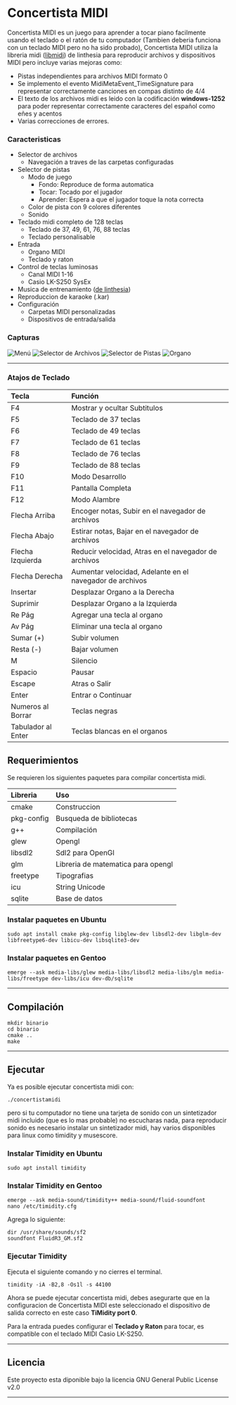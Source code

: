 # Concertista MIDI

Concertista MIDI es un juego para aprender a tocar piano facilmente usando el teclado o el ratón de tu computador (Tambien deberia funciona con un teclado MIDI pero no ha sido probado), Concertista MIDI utiliza la libreria midi ([libmidi](https://github.com/linthesia/linthesia/tree/master/src/libmidi)) de linthesia para reproducir archivos y dispositivos MIDI pero incluye varias mejoras como:

* Pistas independientes para archivos MIDI formato 0
* Se implemento el evento MidiMetaEvent_TimeSignature para representar correctamente canciones en compas distinto de 4/4
* El texto de los archivos midi es leido con la codificación **windows-1252** para poder representar correctamente caracteres del español como eñes y acentos
* Varias correcciones de errores.

### Caracteristicas
* Selector de archivos
	* Navegación a traves de las carpetas configuradas
* Selector de pistas
	* Modo de juego
		* Fondo: Reproduce de forma automatica
		* Tocar: Tocado por el jugador
		* Aprender: Espera a que el jugador toque la nota correcta
	* Color de pista con 9 colores diferentes
	* Sonido
* Teclado midi completo de 128 teclas
	* Teclado de 37, 49, 61, 76, 88 teclas
	* Teclado personalisable
* Entrada
	* Organo MIDI
	* Teclado y raton
* Control de teclas luminosas
	* Canal MIDI 1-16
	* Casio LK-S250 SysEx
* Musica de entrenamiento ([de linthesia](https://github.com/linthesia/linthesia/tree/master/music/Learning))
* Reproduccion de karaoke (.kar)
* Configuración
	* Carpetas MIDI personalizadas
	* Dispositivos de entrada/salida

### Capturas

![Menú](extra/imagenes/1.png "Menú")
![Selector de Archivos](extra/imagenes/2.png "Selector de Archivos")
![Selector de Pistas](extra/imagenes/3.png "Selector de Pistas")
![Organo](extra/imagenes/4.png "Organo")

-----------

### Atajos de Teclado

|Tecla                 | Función                                                 |
|:---------------------|:--------------------------------------------------------|
|F4                    |Mostrar y ocultar Subtitulos                             |
|F5                    |Teclado de 37 teclas                                     |
|F6                    |Teclado de 49 teclas                                     |
|F7                    |Teclado de 61 teclas                                     |
|F8                    |Teclado de 76 teclas                                     |
|F9                    |Teclado de 88 teclas                                     |
|F10                   |Modo Desarrollo                                          |
|F11                   |Pantalla Completa                                        |
|F12                   |Modo Alambre                                             |
|Flecha Arriba         |Encoger notas, Subir en el navegador de archivos         |
|Flecha Abajo          |Estirar notas, Bajar en el navegador de archivos         |
|Flecha Izquierda      |Reducir velocidad, Atras en el navegador de archivos     |
|Flecha Derecha        |Aumentar velocidad, Adelante en el navegador de archivos |
|Insertar              |Desplazar Organo a la Derecha                            |
|Suprimir              |Desplazar Organo a la Izquierda                          |
|Re Pág                |Agregar una tecla al organo                              |
|Av Pág                |Eliminar una tecla al organo                             |
|Sumar (+)             |Subir volumen                                            |
|Resta (-)             |Bajar volumen                                            |
|M                     |Silencio                                                 |
|Espacio               |Pausar                                                   |
|Escape                |Atras o Salir                                            |
|Enter                 |Entrar o Continuar                                       |
|Numeros al Borrar     |Teclas negras                                            |
|Tabulador al Enter    |Teclas blancas en el organos                             |


## Requerimientos

Se requieren los siguientes paquetes para compilar concertista midi.

|Libreria    | Uso                                   |
|:-----------|:--------------------------------------|
|cmake       |Construccion                           |
|pkg-config  |Busqueda de bibliotecas                |
|g++         |Compilación                            |
|glew        |Opengl                                 |
|libsdl2     |Sdl2 para OpenGl                       |
|glm         |Libreria de matematica para opengl     |
|freetype    |Tipografias                            |
|icu         |String Unicode                         |
|sqlite      |Base de datos                          |

### Instalar paquetes en Ubuntu

	sudo apt install cmake pkg-config libglew-dev libsdl2-dev libglm-dev libfreetype6-dev libicu-dev libsqlite3-dev

### Instalar paquetes en Gentoo

	emerge --ask media-libs/glew media-libs/libsdl2 media-libs/glm media-libs/freetype dev-libs/icu dev-db/sqlite

-----------------

## Compilación

	mkdir binario
	cd binario
	cmake ..
	make

--------------

## Ejecutar

Ya es posible ejecutar concertista midi con:

	./concertistamidi

pero si tu computador no tiene una tarjeta de sonido con un sintetizador midi incluido (que es lo mas probable) no escucharas nada, para reproducir sonido es necesario instalar un sintetizador midi, hay varios disponibles para linux como timidity y musescore.

### Instalar Timidity en Ubuntu

	sudo apt install timidity

### Instalar Timidity en Gentoo

	emerge --ask media-sound/timidity++ media-sound/fluid-soundfont
	nano /etc/timidity.cfg

Agrega lo siguiente:

	dir /usr/share/sounds/sf2
	soundfont FluidR3_GM.sf2


### Ejecutar Timidity
Ejecuta el siguiente comando y no cierres el terminal.

	timidity -iA -B2,8 -Os1l -s 44100

Ahora se puede ejecutar concertista midi, debes asegurarte que en la configuracion de Concertista MIDI este seleccionado el dispositivo de salida correcto en este caso **TiMidity port 0**.

Para la entrada puedes configurar el **Teclado y Raton** para tocar, es compatible con el teclado MIDI Casio LK-S250.

-----------

## Licencia

Este proyecto esta diponible bajo la licencia GNU General Public License v2.0

-----------
